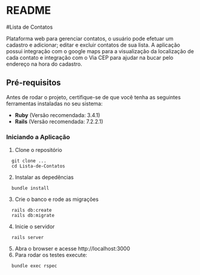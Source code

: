 # README

#Lista de Contatos

Plataforma web para gerenciar contatos, o usuário pode efetuar um cadastro e adicionar; editar e excluir contatos de sua lista. A aplicação possui integração com o google maps para a visualização da localização de cada contato e integração com o Via CEP para ajudar na bucar pelo endereço na hora do cadastro.

## Pré-requisitos

Antes de rodar o projeto, certifique-se de que você tenha as seguintes ferramentas instaladas no seu sistema:

- **Ruby** (Versão recomendada: 3.4.1)
- **Rails** (Versão recomendada:  7.2.2.1)

### Iniciando a Aplicação

1. Clone o repositório
  ```
    git clone ...
    cd Lista-de-Contatos
  ```
2. Instalar as depedências 
  ```
    bundle install
  ```
3. Crie o banco e rode as migrações
  ```
    rails db:create
    rails db:migrate
  ```
4. Inicie o servidor
  ```
    rails server
  ```
5. Abra o browser e acesse http://localhost:3000
6. Para rodar os testes execute:
```
  bundle exec rspec
```

